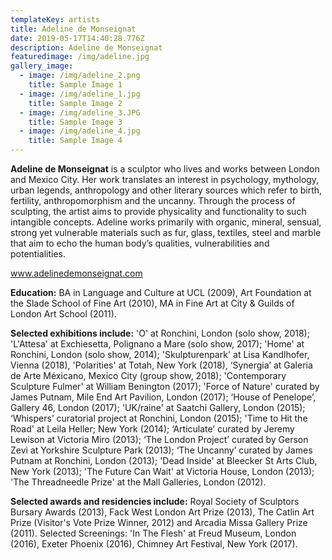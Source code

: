 ```yaml
---
templateKey: artists
title: Adeline de Monseignat
date: 2019-05-17T14:40:28.776Z
description: Adeline de Monseignat
featuredimage: /img/adeline.jpg
gallery_image:
  - image: /img/adeline_2.png
    title: Sample Image 1
  - image: /img/adeline_1.jpg
    title: Sample Image 2
  - image: /img/adeline_3.JPG
    title: Sample Image 3
  - image: /img/adeline_4.jpg
    title: Sample Image 4
---
```

**Adeline de Monseignat** is a sculptor who lives and works between London and Mexico City.  Her work translates an interest in psychology, mythology, urban legends, anthropology and other literary sources which refer to birth, fertility, anthropomorphism and the uncanny.  Through the process of sculpting, the artist aims to provide physicality and functionality to such intangible concepts.  Adeline works primarily with organic, mineral, sensual, strong yet vulnerable materials such as fur, glass, textiles, steel and marble that aim to echo the human body’s qualities, vulnerabilities and potentialities.

www.adelinedemonseignat.com

**Education:**  BA in Language and Culture at UCL (2009), Art Foundation at the Slade School of Fine Art (2010), MA in Fine Art at City & Guilds of London Art School (2011).

**Selected exhibitions include:** 'O' at Ronchini, London (solo show, 2018); 'L'Attesa' at Exchiesetta, Polignano a Mare (solo show, 2017); 'Home' at Ronchini, London (solo show, 2014); 'Skulpturenpark' at Lisa Kandlhofer, Vienna (2018), 'Polarities' at Totah, New York (2018), ‘Synergia’ at Galeria de Arte Méxicano, Mexico City (group show, 2018); 'Contemporary Sculpture Fulmer' at William Benington (2017); 'Force of Nature' curated by James Putnam, Mile End Art Pavilion, London (2017); ‘House of Penelope’, Gallery 46, London (2017); 'UK/raine' at Saatchi Gallery, London (2015); ‘Whispers’ curatorial project at Ronchini, London (2015); 'Time to Hit the Road' at Leila Heller; New York (2014); ‘Articulate’ curated by Jeremy Lewison at Victoria Miro (2013); ‘The London Project’ curated by Gerson Zevi at Yorkshire Sculpture Park (2013); ‘The Uncanny’ curated by James Putnam at Ronchini, London (2013); 'Dead Inside' at Bleecker St Arts Club, New York (2013); 'The Future Can Wait' at Victoria House, London (2013); 'The Threadneedle Prize' at the Mall Galleries, London (2012).

**Selected awards and residencies include:** Royal Society of Sculptors Bursary Awards (2013), Fack West London Art Prize (2013), The Catlin Art Prize (Visitor's Vote Prize Winner, 2012) and Arcadia Missa Gallery Prize (2011). Selected Screenings: 'In The Flesh' at Freud Museum, London (2016), Exeter Phoenix (2016), Chimney Art Festival, New York (2017).
